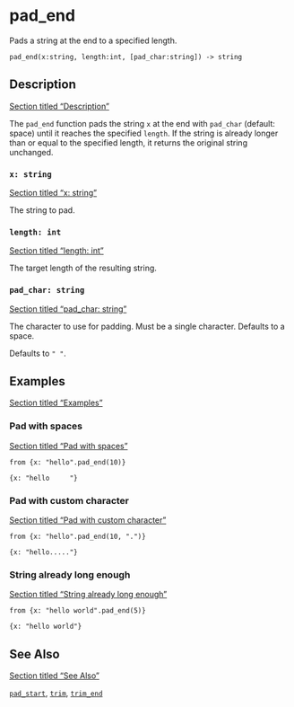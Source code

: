 # pad_end

Pads a string at the end to a specified length.

```tql
pad_end(x:string, length:int, [pad_char:string]) -> string
```

## Description

[Section titled “Description”](#description)

The `pad_end` function pads the string `x` at the end with `pad_char` (default: space) until it reaches the specified `length`. If the string is already longer than or equal to the specified length, it returns the original string unchanged.

### `x: string`

[Section titled “x: string”](#x-string)

The string to pad.

### `length: int`

[Section titled “length: int”](#length-int)

The target length of the resulting string.

### `pad_char: string`

[Section titled “pad\_char: string”](#pad_char-string)

The character to use for padding. Must be a single character. Defaults to a space.

Defaults to `" "`.

## Examples

[Section titled “Examples”](#examples)

### Pad with spaces

[Section titled “Pad with spaces”](#pad-with-spaces)

```tql
from {x: "hello".pad_end(10)}
```

```tql
{x: "hello     "}
```

### Pad with custom character

[Section titled “Pad with custom character”](#pad-with-custom-character)

```tql
from {x: "hello".pad_end(10, ".")}
```

```tql
{x: "hello....."}
```

### String already long enough

[Section titled “String already long enough”](#string-already-long-enough)

```tql
from {x: "hello world".pad_end(5)}
```

```tql
{x: "hello world"}
```

## See Also

[Section titled “See Also”](#see-also)

[`pad_start`](/reference/functions/pad_start), [`trim`](/reference/functions/trim), [`trim_end`](/reference/functions/trim_end)